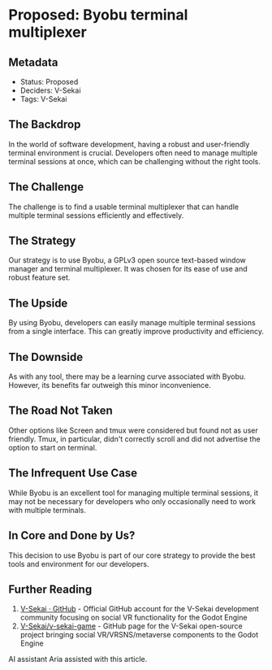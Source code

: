 # Proposed: Byobu terminal multiplexer

## Metadata

*   Status: Proposed&#x20;
*   Deciders: V-Sekai
*   Tags: V-Sekai

## The Backdrop

In the world of software development, having a robust and user-friendly terminal environment is crucial. Developers often need to manage multiple terminal sessions at once, which can be challenging without the right tools.

## The Challenge

The challenge is to find a usable terminal multiplexer that can handle multiple terminal sessions efficiently and effectively.

## The Strategy

Our strategy is to use Byobu, a GPLv3 open source text-based window manager and terminal multiplexer. It was chosen for its ease of use and robust feature set.

## The Upside

By using Byobu, developers can easily manage multiple terminal sessions from a single interface. This can greatly improve productivity and efficiency.

## The Downside

As with any tool, there may be a learning curve associated with Byobu. However, its benefits far outweigh this minor inconvenience.

## The Road Not Taken

Other options like Screen and tmux were considered but found not as user friendly. Tmux, in particular, didn't correctly scroll and did not advertise the option to start on terminal.

## The Infrequent Use Case

While Byobu is an excellent tool for managing multiple terminal sessions, it may not be necessary for developers who only occasionally need to work with multiple terminals.

## In Core and Done by Us?

This decision to use Byobu is part of our core strategy to provide the best tools and environment for our developers.

## Further Reading

1.  [V-Sekai · GitHub](https://github.com/v-sekai) - Official GitHub account for the V-Sekai development community focusing on social VR functionality for the Godot Engine
2.  [V-Sekai/v-sekai-game](https://github.com/v-sekai/v-sekai-game) - GitHub page for the V-Sekai open-source project bringing social VR/VRSNS/metaverse components to the Godot Engine

AI assistant Aria assisted with this article.
